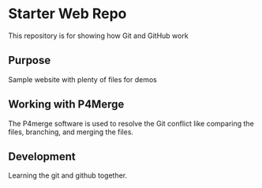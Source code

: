 # Starter Web Repo

This repository is for showing how Git and GitHub work

## Purpose

Sample website with plenty of files for demos

## Working with P4Merge

The P4merge software is used to resolve the Git conflict like comparing the files, branching, and merging the files.

## Development 

Learning the git and github together.